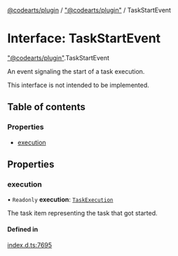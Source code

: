 [@codearts/plugin](../README.md) / ["@codearts/plugin"](../modules/_codearts_plugin_.md) / TaskStartEvent

# Interface: TaskStartEvent

["@codearts/plugin"](../modules/_codearts_plugin_.md).TaskStartEvent

An event signaling the start of a task execution.

This interface is not intended to be implemented.

## Table of contents

### Properties

- [execution](codearts_plugin_.TaskStartEvent.md#execution)

## Properties

### execution

• `Readonly` **execution**: [`TaskExecution`](codearts_plugin_.TaskExecution.md)

The task item representing the task that got started.

#### Defined in

[index.d.ts:7695](https://github.com/huaweicloud/cloudide-plugin-api/blob/03b481c/index.d.ts#L7695)
